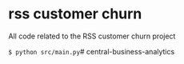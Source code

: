 # rss customer churn

All code related to the RSS customer churn project


`$ python src/main.py`#   c e n t r a l - b u s i n e s s - a n a l y t i c s  
 